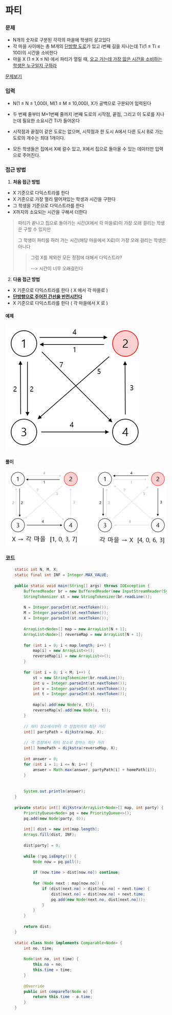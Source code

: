 # 파티



### 문제

- N개의 숫자로 구분된 각각의 마을에 학생이 살고있다
- 각 마을 사이에는 총 M개의 <u>단방향 도로</u>가 있고  i번째 길을 지나는데 Ti(1 ≤ Ti ≤ 100)의 시간을 소비한다
- 마을 X (1 ≤ X ≤ N) 에서 파티가 열릴 때, <u>오고 가는데 가장 많은 시간을 소비하는 학생은 누구일지 구하라</u>

[문제보기](https://www.acmicpc.net/problem/1238)





### 입력

- N(1 ≤ N ≤ 1,000), M(1 ≤ M ≤ 10,000), X가 공백으로 구분되어 입력된다
- 두 번째 줄부터 M+1번째 줄까지 i번째 도로의 시작점, 끝점, 그리고 이 도로를 지나는데 필요한 소요시간 Ti가 들어온다
- 시작점과 끝점이 같은 도로는 없으며, 시작점과 한 도시 A에서 다른 도시 B로 가는 도로의 개수는 최대 1개이다.

- 모든 학생들은 집에서 X에 갈수 있고, X에서 집으로 돌아올 수 있는 데이터만 입력으로 주어진다.





### 접근 방법

1. **처음 접근 방법**

- X 기준으로 다익스트라를 한다
- X 기준으로 가장 멀리 떨어져있는 학생과 시간을 구한다
- 그 학생을 기준으로 다익스트라를 한다
- X까지의 소요되는 시간을 구해서 더한다

> 파티가 끝나고 집으로 돌아가는 시간(X에서 각 마을로)이 가장 오래 걸리는 학생은 구할 수 있지만
>
> 그 학생이 파티를 하러 가는 시간(해당 마을에서 X로)이 가장 오래 걸리는 학생은 아니다
>
> > 그럼 X를 제외한 모든 정점에 대해서 다익스트라?
> >
> > --> 시간이 너무 오래걸린다



2. **다음 접근 방법**

- X 기준으로 다익스트라를 한다 ( X 에서 각 마을로 )
- **<u>단방향으로 주어진 간선을 반전시킨다</u>**
- X 기준으로 다익스트라를 한다 ( 각 마을에서 X 로  )



#### 예제

![party_img_1](img/party_img_1.PNG)

#### 풀이

![party_img_1](img/party_img_2.PNG)





### 코드

```java
    static int N, M, X;
    static final int INF = Integer.MAX_VALUE;

    public static void main(String[] args) throws IOException {
        BufferedReader br = new BufferedReader(new InputStreamReader(System.in));
        StringTokenizer st = new StringTokenizer(br.readLine());

        N = Integer.parseInt(st.nextToken());
        M = Integer.parseInt(st.nextToken());
        X = Integer.parseInt(st.nextToken());

        ArrayList<Node>[] map = new ArrayList[N + 1];
        ArrayList<Node>[] reverseMap = new ArrayList[N + 1];

        for (int i = 0; i < map.length; i++) {
            map[i] = new ArrayList<>();
            reverseMap[i] = new ArrayList<>();
        }

        for (int i = 0; i < M; i++) {
            st = new StringTokenizer(br.readLine());
            int u = Integer.parseInt(st.nextToken());
            int v = Integer.parseInt(st.nextToken());
            int t = Integer.parseInt(st.nextToken());

            map[u].add(new Node(v, t));
            reverseMap[v].add(new Node(u, t));
        }

        // 파티 장소에서부터 각 정점까지의 최단 거리
        int[] partyPath = dijkstra(map, X);

        // 각 정점에서 파티 장소로 향하는 최단 거리
        int[] homePath = dijkstra(reverseMap, X);

        int answer = 0;
        for (int i = 1; i <= N; i++) {
            answer = Math.max(answer, partyPath[i] + homePath[i]);
        }


        System.out.println(answer);
    }

    private static int[] dijkstra(ArrayList<Node>[] map, int party) {
        PriorityQueue<Node> pq = new PriorityQueue<>();
        pq.add(new Node(party, 0));

        int[] dist = new int[map.length];
        Arrays.fill(dist, INF);

        dist[party] = 0;

        while (!pq.isEmpty()) {
            Node now = pq.poll();

            if (now.time > dist[now.no]) continue;

            for (Node next : map[now.no]) {
                if (dist[next.no] > dist[now.no] + next.time) {
                    dist[next.no] = dist[now.no] + next.time;
                    pq.add(new Node(next.no, dist[next.no]));
                }
            }
        }

        return dist;
    }

    static class Node implements Comparable<Node> {
        int no, time;

        Node(int no, int time) {
            this.no = no;
            this.time = time;
        }

        @Override
        public int compareTo(Node o) {
            return this.time - o.time;
        }
    }
```

